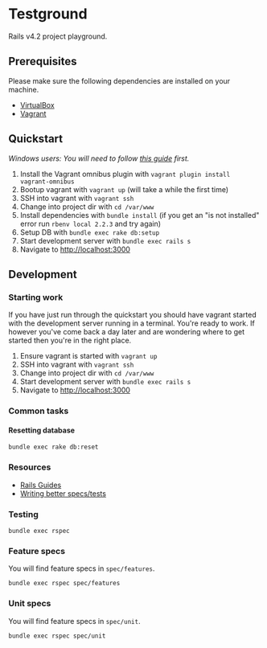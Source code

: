 # Testground

Rails v4.2 project playground.

## Prerequisites

Please make sure the following dependencies are installed on your machine.

 - [VirtualBox](https://www.virtualbox.org/wiki/Downloads)
 - [Vagrant](http://www.vagrantup.com/downloads.html)

## Quickstart

*Windows users: You will need to follow [this guide](https://bitbucket.org/DrPheltRight/testground/src/master/WINDOWS.md) first.*

 1. Install the Vagrant omnibus plugin with `vagrant plugin install vagrant-omnibus`
 2. Bootup vagrant with `vagrant up` (will take a while the first time)
 3. SSH into vagrant with `vagrant ssh`
 4. Change into project dir with `cd /var/www`
 5. Install dependencies with `bundle install` (if you get an "is not installed" error run `rbenv local 2.2.3` and try again)
 7. Setup DB with `bundle exec rake db:setup`
 8. Start development server with `bundle exec rails s`
 9. Navigate to [http://localhost:3000](http://localhost:3000)

## Development

### Starting work

If you have just run through the quickstart you should have vagrant started
with the development server running in a terminal. You're ready to work. If
however you've come back a day later and are wondering where to get started then
you're in the right place.

 1. Ensure vagrant is started with `vagrant up`
 2. SSH into vagrant with `vagrant ssh`
 3. Change into project dir with `cd /var/www`
 4. Start development server with `bundle exec rails s`
 5. Navigate to [http://localhost:3000](http://localhost:3000)

### Common tasks

#### Resetting database

```
bundle exec rake db:reset
```

### Resources

 - [Rails Guides](http://guides.rubyonrails.org)
 - [Writing better specs/tests](http://betterspecs.org/)

### Testing

```
bundle exec rspec
```

### Feature specs

You will find feature specs in `spec/features`.

```
bundle exec rspec spec/features
```

### Unit specs

You will find feature specs in `spec/unit`.

```
bundle exec rspec spec/unit
```
